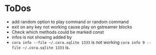 ToDos
======

* add random option to play command or random command
* exit on any key not working cause play on gstreamer blocks
* Check which methods could be marked const
* infos is not showing added by
* `cora info --file ~/.cora.sqlite 1333` is not working
  `cora info 9 --file ~/.cora.sqlite 1333` is.
